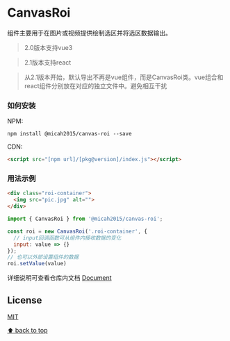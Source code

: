 # CanvasRoi

组件主要用于在图片或视频提供绘制选区并将选区数据输出。

> 2.0版本支持vue3

> 2.1版本支持react

> 从2.1版本开始，默认导出不再是vue组件，而是CanvasRoi类。vue组合和react组件分别放在对应的独立文件中。避免相互干扰

### 如何安装

NPM:

```shell
npm install @micah2015/canvas-roi --save
```

CDN:

```html
<script src="[npm url]/[pkg@version]/index.js"></script>
```

### 用法示例


```html
<div class="roi-container">
  <img src="pic.jpg" alt="">
</div>
```

```js
import { CanvasRoi } from '@micah2015/canvas-roi';

const roi = new CanvasRoi('.roi-container', {
  // input回调函数可从组件内接收数据的变化
  input: value => {}
});
// 也可以外部设置组件的数据
roi.setValue(value)
```

详细说明可查看仓库内文档
[Document](https://github.com/wxhccc/canvas-roi/blob/master/Document.md)

## License

[MIT](https://opensource.org/licenses/MIT)



[⬆ back to top](#内容目录)